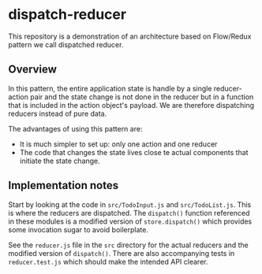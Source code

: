 # dispatch-reducer

This repository is a demonstration of an architecture based on Flow/Redux
pattern we call dispatched reducer.

## Overview

In this pattern, the entire application state is handle by a single
reducer-action pair and the state change is not done in the reducer but in a
function that is included in the action object's payload. We are therefore
dispatching reducers instead of pure data.

The advantages of using this pattern are:

- It is much simpler to set up: only one action and one reducer
- The code that changes the state lives close te actual components that initiate
  the state change.

## Implementation notes

Start by looking at the code in `src/TodoInput.js` and `src/TodoList.js`. This
is where the reducers are dispatched. The `dispatch()` function referenced in
these modules is a modified version of `store.dispatch()` which provides some
invocation sugar to avoid boilerplate.

See the `reducer.js` file in the `src` directory for the actual reducers and the
modified version of `dispatch()`. There are also accompanying tests in
`reducer.test.js` which should make the intended API clearer.